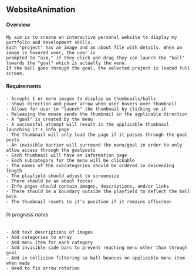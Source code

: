 ## WebsiteAnimation

#### Overview
    My aim is to create an interactive personal website to display my portfolio and development skills.
    Each "project" has an image and an about file with details. When an image is hovered over, the user is
    prompted to "aim," if they click and drag they can launch the "ball" towards the "goal" which is actually the menu.
    If the ball goes through the goal, the selected project is loaded full screen. 

#### Requirements
    - Accepts 1 or more images to display as thumbnails/balls
    - Shows direction and power arrow when user hovers over thumbnail
    - Allows for user to "launch" the thumbnail by clicking on it
    - Releasing the mouse sends the thumbnail in the applicable direction
    - A "goal" is created by the menu
    - A successful attempt will result in the applicable thumbnail launching it's info page
    - The thumbnail will only load the page if it passes through the goal posts
    - An invisible barrier will surround the menu/goal in order to only allow access through the goalposts
    - Each thumbnail will have an information page
    - Each subcategory for the menu will be clickable
    - The names of the subcategories should be ordered in descending length
    - The playfield should adjust to screensize
    - There should be an about footer
    - Info pages should contain images, descriptions, and/or links
    - There should be a boundary outside the playfield to deflect the ball back
    - The thumbnail resets to it's position if it remains offscreen

###### In progress notes
    - Add text descriptions of images
    - Add categories to array
    - Add menu item for each category
    - Add invisible side bars to prevent reaching menu other than through goal
    - Add in collision filtering so ball bounces on applicable menu item when made
    - Need to fix arrow rotation